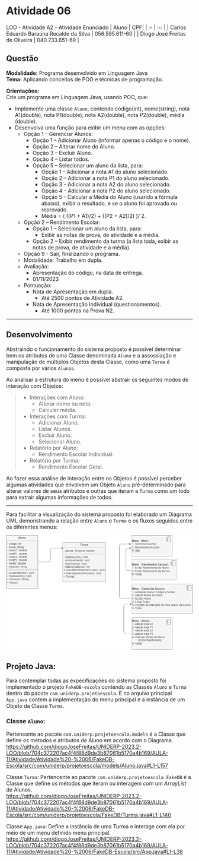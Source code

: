 # Atividade 06

LOO - Atividade A2 - Atividade Enunciado
| Aluno | CPF| 
| :- | :-: |
| Carlos Eduardo Baraúna Recalde da Silva | 056.595.611-60 |
|  Diogo José Freitas de Oliveira | 040.733.651-69 |

## Questão
**Modalidade:** Programa desenvolvido em Linguagem Java  
**Tema:** Aplicando conceitos de POO e técnicas de programação.  

**Orientações:**  
Crie um programa em Linguagem Java, usando POO, que:
-  Implemente uma classe `Aluno`, contendo código(int), nome(string), nota A1(double), nota P1(double), nota A2(double), nota P2(double), média (double).
- Desenvolva uma função para exibir um menu com as opções:
    - Opção 1 – Gerenciar Alunos:
        - Opção 1 – Adicionar Aluno (informar apenas o código e o nome).
        - Opção 2 – Alterar nome do Aluno.
        - Opção 3 – Excluir Aluno.
        - Opção 4 – Listar todos.
        - Opção 5 – Selecionar um aluno da lista, para:
          - Opção 1 – Adicionar a nota A1 do aluno selecionado.
          - Opção 2 – Adicionar a nota P1 do aluno selecionado.
          - Opção 3 - Adicionar a nota A2 do aluno selecionado.
          - Opção 4 - Adicionar a nota P2 do aluno selecionado.
          - Opção 5 - Calcular a Média do Aluno (usando a fórmula abaixo), exibir o resultado, e se o aluno foi aprovado ou reprovado.
          - Média = ( ((P1 + A1)/2) + ((P2 + A2)/2) )/ 2.
    - Opção 2 – Rendimento Escolar:
      - Opção 1 – Selecionar um aluno da lista, para:
        - Exibir as notas de prova, de atividade e a média.
      - Opção 2 – Exibir rendimento da turma (a lista toda, exibir as notas de prova, de atividade e a média).
    - Opção 9 - Sair, finalizando o programa.
  - Modalidade: Trabalho em dupla.
  - Avaliação:
    - Apresentação do código, na data de entrega.
    - 01/11/2023
  - Pontuação:
    - Nota de Apresentação em dupla.
      - Até 2500 pontos de Atividade A2.
    - Nota de Apresentação Individual (questionamentos).
      - Até 1000 pontos na Prova N2.

---
## Desenvolvimento

Abstraindo o funcionamento do sistema proposto é possível determinar bem os atributos de uma Classe denominada `Aluno` e a assossiação e manipulação de múltiplos Objetos desta Classe, como uma `Turma` é composta por vários `Alunos`.

Ao analisar a estrutura do menu é possível abstrair os seguintes modos de interação com Objetos:
>- Interações com Aluno:
>     - Alterar nome ou nota.
>     - Calcular média.
>- Interações com Turma:
>     - Adicionar Aluno.
>     - Listar Alunos.
>     - Excluir Aluno.
>     - Selecionar Aluno.
>- Relatório por Aluno:
>     - Rendimento Escolar Individual.
>- Relatório por Turma:
>     - Rendimento Escolar Geral.

Ao fazer essa análise de interação entre os Objetos é possível perceber algumas atividades que envolvem um Objeto `Aluno` pré-determinado para alterar valores de seus atributos e outras que iteram a `Turma` como um todo para extrair algumas informações de todos.

---
Para facilitar a visualização do sistema proposto foi elaborado um Diagrama UML demonstrando a relação entre `Aluno` e `Turma` e os fluxos seguidos entre os diferentes menus:

![Diagrama de Casos UML](docs/projetoescola.drawio.png)

## Projeto Java:

Para contemplar todas as expecificações do sistema proposto foi implementado o projeto `FakeDB-escola` contendo as Classes `Aluno` e `Turma` dentro do pacote `com.uniderp.projetoescola`. E no arquivo principal `App.java` contem a implementação do menu principal e a instância de um Objeto da Classe `Turma`.

### Classe `Aluno`:
Pertencente ao pacote `com.uniderp.projetoescola.models` é a Classe que define os métodos e atributos de Aluno em acordo com o Diagrama.  
<https://github.com/diogoJoseFreitas/UNIDERP-2023.2-LOO/blob/704c372207ac4f4f88d9de3b87061b5170a4b169/AULA-11/Atividade/Atividade%20-%2006/FakeDB-Escola/src/com/uniderp/projetoescola/models/Aluno.java#L1-L157>

Classe `Turma`:
Pertencente ao pacote `com.uniderp.projetoescola.FakeDB` é a Classe que define os métodos que iteram ou interagem com um *ArrayList* de Alunos.  
<https://github.com/diogoJoseFreitas/UNIDERP-2023.2-LOO/blob/704c372207ac4f4f88d9de3b87061b5170a4b169/AULA-11/Atividade/Atividade%20-%2006/FakeDB-Escola/src/com/uniderp/projetoescola/FakeDB/Turma.java#L1-L140>

Classe `App.java`:
Define a instância de uma Turma e interage com ela por meio de um menu definido menu principal.  
<https://github.com/diogoJoseFreitas/UNIDERP-2023.2-LOO/blob/704c372207ac4f4f88d9de3b87061b5170a4b169/AULA-11/Atividade/Atividade%20-%2006/FakeDB-Escola/src/App.java#L1-L38>